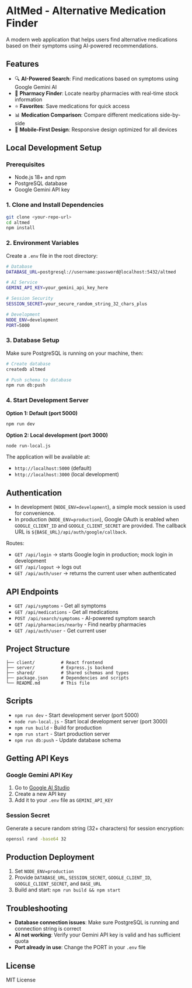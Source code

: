 # AltMed - Alternative Medication Finder

A modern web application that helps users find alternative medications based on their symptoms using AI-powered recommendations.

## Features

- 🔍 **AI-Powered Search**: Find medications based on symptoms using Google Gemini AI
- 🏥 **Pharmacy Finder**: Locate nearby pharmacies with real-time stock information
- ⭐ **Favorites**: Save medications for quick access
- 📊 **Medication Comparison**: Compare different medications side-by-side
- 📱 **Mobile-First Design**: Responsive design optimized for all devices

## Local Development Setup

### Prerequisites

- Node.js 18+ and npm
- PostgreSQL database
- Google Gemini API key

### 1. Clone and Install Dependencies

```bash
git clone <your-repo-url>
cd altmed
npm install
```

### 2. Environment Variables

Create a `.env` file in the root directory:

```bash
# Database
DATABASE_URL=postgresql://username:password@localhost:5432/altmed

# AI Service
GEMINI_API_KEY=your_gemini_api_key_here

# Session Security
SESSION_SECRET=your_secure_random_string_32_chars_plus

# Development
NODE_ENV=development
PORT=5000
```

### 3. Database Setup

Make sure PostgreSQL is running on your machine, then:

```bash
# Create database
createdb altmed

# Push schema to database
npm run db:push
```

### 4. Start Development Server

**Option 1: Default (port 5000)**
```bash
npm run dev
```

**Option 2: Local development (port 3000)**
```bash
node run-local.js
```

The application will be available at:
- `http://localhost:5000` (default)
- `http://localhost:3000` (local development)

## Authentication

- In development (`NODE_ENV=development`), a simple mock session is used for convenience.
- In production (`NODE_ENV=production`), Google OAuth is enabled when `GOOGLE_CLIENT_ID` and `GOOGLE_CLIENT_SECRET` are provided. The callback URL is `${BASE_URL}/api/auth/google/callback`.

Routes:
- `GET /api/login` → starts Google login in production; mock login in development
- `GET /api/logout` → logs out
- `GET /api/auth/user` → returns the current user when authenticated

## API Endpoints

- `GET /api/symptoms` - Get all symptoms
- `GET /api/medications` - Get all medications
- `POST /api/search/symptoms` - AI-powered symptom search
- `GET /api/pharmacies/nearby` - Find nearby pharmacies
- `GET /api/auth/user` - Get current user

## Project Structure

```
├── client/          # React frontend
├── server/          # Express.js backend
├── shared/          # Shared schemas and types
├── package.json     # Dependencies and scripts
└── README.md        # This file
```

## Scripts

- `npm run dev` - Start development server (port 5000)
- `node run-local.js` - Start local development server (port 3000)
- `npm run build` - Build for production
- `npm run start` - Start production server
- `npm run db:push` - Update database schema

## Getting API Keys

### Google Gemini API Key
1. Go to [Google AI Studio](https://aistudio.google.com/app/apikey)
2. Create a new API key
3. Add it to your `.env` file as `GEMINI_API_KEY`

### Session Secret
Generate a secure random string (32+ characters) for session encryption:
```bash
openssl rand -base64 32
```

## Production Deployment

1. Set `NODE_ENV=production`
2. Provide `DATABASE_URL`, `SESSION_SECRET`, `GOOGLE_CLIENT_ID`, `GOOGLE_CLIENT_SECRET`, and `BASE_URL`
3. Build and start: `npm run build && npm start`

## Troubleshooting

- **Database connection issues**: Make sure PostgreSQL is running and connection string is correct
- **AI not working**: Verify your Gemini API key is valid and has sufficient quota
- **Port already in use**: Change the PORT in your `.env` file

## License

MIT License